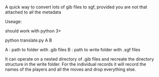 A quick way to convert lots of gib files to sgf, provided you are not that attached to all the metadata

Useage:

should work with python 3+

python translate.py A B 

A : path to folder with .gib files
B : path to write folder with .sgf files

It can operate on a nested directory of .gib files and recreate the directory structure in the write folder.
For the individual records it will record the names of the players and all the moves and drop everything else.

